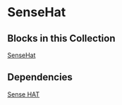 SenseHat
=======

Blocks in this Collection
-------------------------
[SenseHat](docs/sense_hat_block.md)

Dependencies
------------
[Sense HAT](https://pythonhosted.org/sense-hat/)
